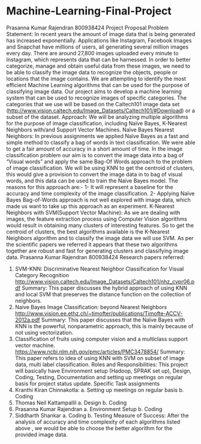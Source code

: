 # Machine-Learning-Final-Project
Prasanna Kumar Rajendran
800938424
Project Proposal
Problem Statement:
In recent years the amount of image data that is being generated has increased exponentially.
Applications like Instagram, Facebook Images and Snapchat have millions of users, all
generating several million images every day. There are around 27,800 images uploaded every
minute to Instagram, which represents data that can be harnessed.
In order to better categorize, manage and obtain useful data from these images, we need to be
able to classify the image data to recognize the objects, people or locations that the image
contains.
We are attempting to identify the most efficient Machine Learning algorithms that can be used
for the purpose of classifying image data.
Our project aims to develop a machine learning system that can be used to recognize images of
specific categories. The categories that we use will be based on the Caltech101 image data set
(http://www.vision.caltech.edu/Image_Datasets/Caltech101/#Download) or a subset of the
dataset.
Approach:
We will be analyzing multiple algorithms for the purpose of image classification, including Naïve
Bayes, K-Nearest Neighbors with/and Support Vector Machines.
Naïve Bayes Nearest Neighbors:
In previous assignments we applied Naïve Bayes as a fast and simple method to classify a bag
of words in text classification. We were able to get a fair amount of accuracy in a short amount
of time. In the image classification problem our aim is to convert the image data into a bag of
“Visual words” and apply the same Bag-Of Words approach to the problem of image
classification.
We will be using KNN to get the centroid of clusters, this would give a provision to convert the
image data in to bag of visual words, and this data can be used to train the Naïve Bayes model.
The reasons for this approach are:-
1- It will represent a baseline for the accuracy and time complexity of the image classification.
2- Applying Naïve Bayes Bag-of-Words approach is not well explored with image data, which
made us want to take up this approach as an experiment.
K-Nearest Neighbors with SVM(Support Vector Machine):
As we are dealing with images, the feature extraction process using Computer Vision algorithms
would result in obtaining many clusters of interesting features. So to get the centroid of clusters,
the best algorithms available is the K-Nearest Neighbors algorithm and to classify the image
data we will use SVM. As per the scientific papers we referred it appears that these two
algorithms together are robust and fast for generating clusters and classifying image data.
Prasanna Kumar Rajendran
800938424
Research papers referred:
1. SVM-KNN: Discriminative Nearest Neighbor Classification for Visual Category Recognition
http://www.vision.caltech.edu/Image_Datasets/Caltech101/nhz_cvpr06.pdf
Summary: This paper discusses the hybrid approach of using KNN and local SVM that
preserves the distance function on the collection of neighbors.
2. Naive Bayes Image Classification: beyond Nearest Neighbors
http://www.vision.ee.ethz.ch/~timofter/publications/Timofte-ACCV-2012a.pdf
Summary: This paper discusses that the Naïve Bayes with KNN is the powerful, nonparametric
approach, this is mainly because of not using vectorization.
3. Classification of fruits using computer vision and a multiclass support vector machine.
https://www.ncbi.nlm.nih.gov/pmc/articles/PMC3478854/
Summary: This paper refers to idea of using KNN with SVM on subset of image data,
multi label classification.
Roles and Responsibilities:
This project will basically have Environment setup (Hadoop, SPRAK set up), Design, Coding,
Testing, Documentation and setting up meetings on regular basis for project status update.
Specific Task assignments
1. Kranthi Kiran Chinnakotla:
a. Setting up meetings on regular basis
b. Coding
2. Thomas Neil Kattampallil
a. Design
b. Coding
3. Prasanna Kumar Rajendran
a. Environment Setup
b. Coding
4. Siddharth Shankar
a. Coding
b. Testing
Measure of Success:
 After the analysis of accuracy and time complexity of each algorithms listed above , we
would be able to choose the better algorithm for the provided image data.
